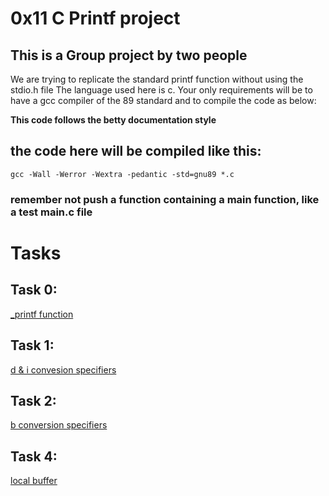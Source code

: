 # 0x11 C Printf project
## This is a Group project by two people

We are trying to replicate the standard printf function without using the stdio.h file
The language used here is c. Your only requirements will be to have a gcc compiler of the 89 standard and to compile the code as below:

**This code follows the betty documentation style**

## the code here will be compiled like this:
`gcc -Wall -Werror -Wextra -pedantic -std=gnu89 *.c`

### remember not push a function containing a main function, like a test main.c file

# Tasks
## Task 0:
[_printf function](_printf.c)

## Task 1:
[d & i convesion specifiers](function1.c)

## Task 2:
[b conversion specifiers](function2.c)


## Task 4:
[local buffer](buffer_printf.c)
